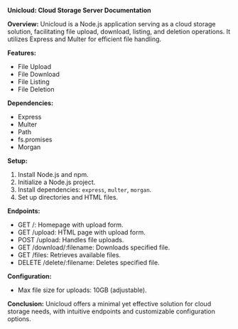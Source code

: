 **Unicloud: Cloud Storage Server Documentation**

**Overview:**
Unicloud is a Node.js application serving as a cloud storage solution, facilitating file upload, download, listing, and deletion operations. It utilizes Express and Multer for efficient file handling.

**Features:**
- File Upload
- File Download
- File Listing
- File Deletion

**Dependencies:**
- Express
- Multer
- Path
- fs.promises
- Morgan

**Setup:**
1. Install Node.js and npm.
2. Initialize a Node.js project.
3. Install dependencies: `express`, `multer`, `morgan`.
4. Set up directories and HTML files.

**Endpoints:**
- GET /: Homepage with upload form.
- GET /upload: HTML page with upload form.
- POST /upload: Handles file uploads.
- GET /download/:filename: Downloads specified file.
- GET /files: Retrieves available files.
- DELETE /delete/:filename: Deletes specified file.

**Configuration:**
- Max file size for uploads: 10GB (adjustable).

**Conclusion:**
Unicloud offers a minimal yet effective solution for cloud storage needs, with intuitive endpoints and customizable configuration options.